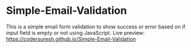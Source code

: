 # Simple-Email-Validation
This is a simple email form validation to show success or error based on if input field is empty or not using JavaScript.
Live preview: https://codersuresh.github.io/Simple-Email-Validation

